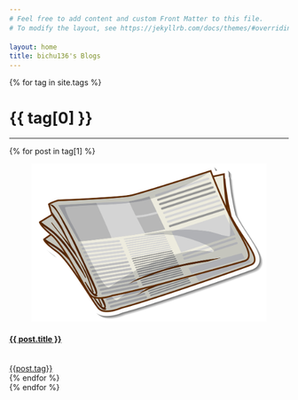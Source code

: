 ```yaml
---
# Feel free to add content and custom Front Matter to this file.
# To modify the layout, see https://jekyllrb.com/docs/themes/#overriding-theme-defaults

layout: home
title: bichu136's Blogs
---
```


{% for tag in site.tags %}
# {{ tag[0] }}
<hr>
<div class='tag-content'>
    {% for post in tag[1] %}
    <div class="post_item">
            <figure>
                <img src="/assets/newspaper.jpeg" style="max-width: 100%;">
            </figure>
            <a href = '{{post.url}}'>
                <div class = 'post-card'>
                    <h4>{{ post.title }}</h4><br>{{post.tag}}
                </div>
            </a>
    </div>
    {% endfor %}
 </div>
{% endfor %}
<script>
{% for tag in site.tags %}

console.log("{{ tag[0] }}");
{% endfor %}
</script>
